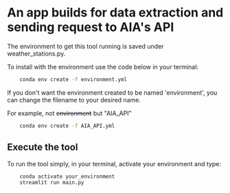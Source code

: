 # An app builds for data extraction and sending request to AIA's API
The environment to get this tool running is saved under weather_stations.py.

To install with the environment use the code below in your terminal:

```bash
    conda env create -f environment.yml
```

If you don't want the environment created to be named 'environment', you can change the filename
to your desired name.

For example, not ~~environment~~ but "AIA_API"

```bash
    conda env create -f AIA_API.yml
```

## Execute the tool
To run the tool simply, in your terminal, activate your environment and type:

```bash
    conda activate your_environment
    streamlit run main.py
```